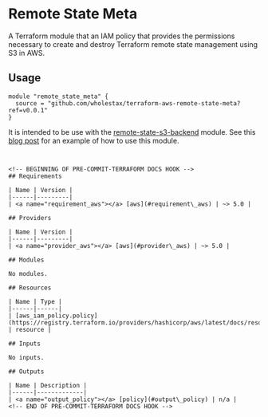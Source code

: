 # Remote State Meta

A Terraform module that an IAM policy that provides the permissions necessary to create and destroy Terraform remote state management using S3 in AWS.

## Usage

```hcl title="main.tf"
module "remote_state_meta" {
  source = "github.com/wholestax/terraform-aws-remote-state-meta?ref=v0.0.1"
}
```

It is intended to be use with the [remote-state-s3-backend](https://registry.terraform.io/modules/nozaq/remote-state-s3-backend/aws/latest) module. See this [blog post](https://sideprojekt.io/p/sidepjekt/blog/terraform-bootstrap-layer) for an example of how to use this module.

```hcl title="main.tf"


<!-- BEGINNING OF PRE-COMMIT-TERRAFORM DOCS HOOK -->
## Requirements

| Name | Version |
|------|---------|
| <a name="requirement_aws"></a> [aws](#requirement\_aws) | ~> 5.0 |

## Providers

| Name | Version |
|------|---------|
| <a name="provider_aws"></a> [aws](#provider\_aws) | ~> 5.0 |

## Modules

No modules.

## Resources

| Name | Type |
|------|------|
| [aws_iam_policy.policy](https://registry.terraform.io/providers/hashicorp/aws/latest/docs/resources/iam_policy) | resource |

## Inputs

No inputs.

## Outputs

| Name | Description |
|------|-------------|
| <a name="output_policy"></a> [policy](#output\_policy) | n/a |
<!-- END OF PRE-COMMIT-TERRAFORM DOCS HOOK -->
```
